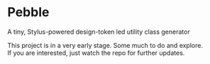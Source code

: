 # Pebble
A tiny, Stylus-powered design-token led utility class generator

This project is in a very early stage. Some much to do and explore.  
If you are interested, just watch the repo for further updates.
